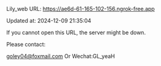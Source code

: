 Lily_web URL: https://ae6d-61-165-102-156.ngrok-free.app

Updated at: 2024-12-09 21:35:04

If you cannot open this URL, the server might be down.

Please contact: 

goley04@foxmail.com Or Wechat:GL_yeaH